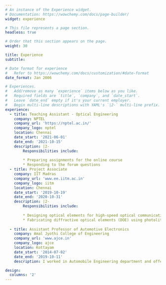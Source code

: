 ```yaml
---
# An instance of the Experience widget.
# Documentation: https://wowchemy.com/docs/page-builder/
widget: experience

# This file represents a page section.
headless: true

# Order that this section appears on the page.
weight: 30

title: Experience
subtitle:

# Date format for experience
#   Refer to https://wowchemy.com/docs/customization/#date-format
date_format: Jan 2006

# Experiences.
#   Add/remove as many `experience` items below as you like.
#   Required fields are `title`, `company`, and `date_start`.
#   Leave `date_end` empty if it's your current employer.
#   Begin multi-line descriptions with YAML's `|2-` multi-line prefix.
experience:
  - title: Teaching Assistant - Optical Engineering
    company: NPTEL
    company_url: 'https://nptel.ac.in/'
    company_logo: nptel
    location: Chennai
    date_start: '2021-06-01'
    date_end: '2021-10-15'
    description: |2-
        Responsibilities include:
        
        * Preparing assignments for the online course
        * Responding to the forum questions
  - title: Project Associate
    company: IIT Madras
    company_url: 'www.ee.iitm.ac.in'
    company_logo: iitm
    location: Chennai
    date_start: '2019-10-19'
    date_end: '2020-10-31'
    description: |2-
        Responsibilities include:
        
        * Designing optical elements for high-speed optical communication
        * Fabricating diffractive optical elements (DOE) using photolithography
        
  - title: Assistant Professor of Automotive Electronics
    company: Amal Jyothi College of Engineering
    company_url: 'www.ajce.in'
    company_logo: ajce
    location: Kottayam
    date_start: '2014-07-02'
    date_end: '2019-10-11'
    description: I worked in Automobile Engineering department and offered courses mostly related to Automotive electronics. I was also incharge of the Automotive electronics laboratory and BOSCH joint certification center. Apart from the academic responsibilities, my role involved mentoring graduate students and giving proper career guidance.

design:
  columns: '2'
---
```

